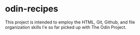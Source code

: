 # odin-recipes
 This project is intended to employ the HTML, Git, Github, and file organization skills I'e so far picked up with The Odin Project.